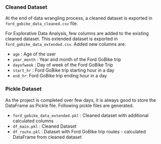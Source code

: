 ### Cleaned Dataset

At the end of data wrangling process, a cleaned dataset is exported in <code>ford_gobike_data_cleaned.csv</code> file.

For Explorative Data Analysis, few columns are added to the existing cleaned dataset. This extended dataset is exported in <code>ford_gobike_data_extended.csv</code>.
Added new columns are:

* `age` :        Age of the user
* `year_month` : Year and month of the Ford GoBike trip
* `dayofweek` :  Day of week of the Ford GoBike Trip
* `start_hr` :   Ford GoBike trip starting hour in a day
* `end_hr`:      Ford GoBike trip ending hour in a day

### Pickle Dataset

As the project is completed over few days, it is always good to store the DataFrame as Pickle file.
Following pickle files are generated.

* `ford_gobike_data_extended.pkl` : Cleaned dataset with additional calculated columns
* `df_main.pkl` :                   Cleaned Dataset
* `df_route.pkl` :                  Dataset with Ford GoBike trip routes - calculated DataFrame from cleaned dataset
